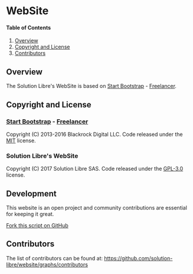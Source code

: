 # WebSite

#### Table of Contents

1. [Overview](#overview)
2. [Copyright and License](#copyright-and-license)
3. [Contributors](#contributors)

## Overview

The Solution Libre's WebSite is based on [Start Bootstrap](http://startbootstrap.com/) - [Freelancer](http://startbootstrap.com/template-overviews/freelancer/).

## Copyright and License

### [Start Bootstrap](http://startbootstrap.com/) - [Freelancer](http://startbootstrap.com/template-overviews/freelancer/)

Copyright (C) 2013-2016 Blackrock Digital LLC. Code released under the [MIT](https://github.com/BlackrockDigital/startbootstrap-freelancer/blob/gh-pages/LICENSE) license.

### Solution Libre's WebSite

Copyright (C) 2017 Solution Libre SAS. Code released under the [GPL-3.0](https://raw.githubusercontent.com/solution-libre/website/master/LICENSE) license.

## Development

This website is an open project and community contributions are essential for keeping it great.

[Fork this script on GitHub](https://github.com/solution-libre/website/fork)

## Contributors

The list of contributors can be found at: https://github.com/solution-libre/website/graphs/contributors

